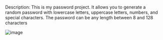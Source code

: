 

Description: This is my password project. It allows you to generate a random password with lowercase letters, uppercase letters, numbers, and special characters. The password can be any length between 8 and 128 characters

![image](./images/screenshot(4).png)
